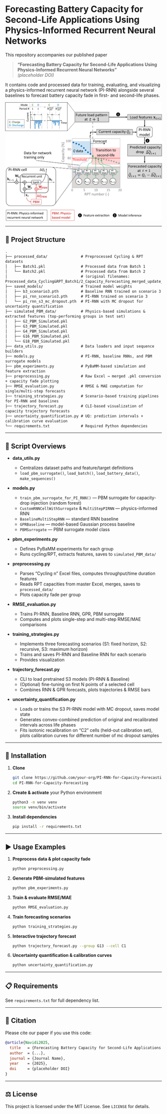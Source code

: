 # Forecasting Battery Capacity for Second-Life Applications Using Physics-Informed Recurrent Neural Networks

This repository accompanies our published paper  
> **“Forecasting Battery Capacity for Second-Life Applications Using Physics-Informed Recurrent Neural Networks”**  
> *(placeholder DOI)*  

It contains code and processed data for training, evaluating, and visualizing a physics-informed recurrent neural network (PI-RNN) alongside several baselines to forecast battery capacity fade in first- and second-life phases.

![Graphical Abstract](figures/graphical_abstract.png)

---

## 🚀 Project Structure

```
.
├── processed_data/               # Preprocessed Cycling & RPT datasets
│   ├── Batch1.pkl                # Processed data from Batch 1
│   └── Batch2.pkl                # Processed data from Batch 2
│                                 # (original filenames: Processed_data_Cycling&RPT_Batch1/2_Capacity_Forecasting_merged_update_Jan2025.pkl)
├── saved_models/                 # Trained model weights
│   ├── b3_scenario3.pth          # Baseline RNN trained on scenario 3
│   ├── pi_rnn_scenario3.pth      # PI-RNN trained on scenario 3
│   └── pi_rnn_s3_mc_dropout.pth  # PI-RNN with MC dropout for uncertainty quantification
├── simulated_PBM_data/           # Physics-based simulations & extracted features (top-performing groups in test set)
│   ├── G2_PBM_Simulated.pkl
│   ├── G3_PBM_Simulated.pkl
│   ├── G4_PBM_Simulated.pkl
│   ├── G16_PBM_Simulated.pkl
│   └── G18_PBM_Simulated.pkl
├── data_utils.py                 # Data loaders and input sequence builders
├── models.py                     # PI-RNN, baseline RNNs, and PBM surrogate models
├── pbm_experiments.py            # PyBaMM-based simulation and feature extraction
├── preprocessing.py              # Raw Excel → merged .pkl conversion + capacity fade plotting
├── RMSE_evaluation.py            # RMSE & MAE computation for single/multi-step forecasts
├── training_strategies.py        # Scenario-based training pipelines for PI-RNN and baselines
├── trajectory_forecast.py        # CLI-based visualization of capacity trajectory forecasts
├── uncertainty_quantification.py # UQ: prediction intervals + calibration curve evaluation
└── requirements.txt              # Required Python dependencies

```

---

## 📄 Script Overviews

- **data_utils.py**  
  - Centralizes dataset paths and feature/target definitions  
  - `load_pbm_surrogate()`, `load_batch()`, `load_battery_data()`, `make_sequences()`

- **models.py**  
  - `train_pbm_surrogate_for_PI_RNN()` — PBM surrogate for capacity-drop injection (random forest)  
  - `CustomRNNCellWithSurrogate` & `MultiStepPIRNN` — physics-informed RNN  
  - `BaselineMultiStepRNN` — standard RNN baseline  
  - `GPRBaseline` — model-based Gaussian process baseline  
  - `PBMSurrogate` — PBM surrogate model class  

- **pbm_experiments.py**  
  - Defines PyBaMM experiments for each group  
  - Runs cycling/RPT, extracts features, saves to `simulated_PBM_data/`

- **preprocessing.py**  
  - Parses “Cycling n” Excel files, computes throughput/time duration features  
  - Reads RPT capacities from master Excel, merges, saves to `processed_data/`  
  - Plots capacity fade per group 

- **RMSE_evaluation.py**  
  - Trains PI-RNN, Baseline RNN, GPR, PBM surrogate   
  - Computes and plots single-step and multi-step RMSE/MAE comparisons

- **training_strategies.py**  
  - Implements three forecasting scenarios (S1: fixed horizon, S2: recursive, S3: maximum horizon)  
  - Trains and saves PI-RNN and Baseline RNN for each scenario  
  - Provides visualization 

- **trajectory_forecast.py**  
  - CLI to load pretrained S3 models (PI-RNN & Baseline)  
  - (Optional) fine-tuning on first N points of a selected cell  
  - Combines RNN & GPR forecasts, plots trajectories & RMSE bars

- **uncertainty_quantification.py**  
  - Loads or trains the S3 PI-RNN model with MC dropout, saves model state  
  - Generates convex-combined prediction of original and recalibrated intervals across life phases  
  - Fits isotonic recalibration on “C2” cells (held-out calibration set), plots calibration curves for different number of mc dropout samples

---

## 🔧 Installation

1. **Clone**  
   ```bash
   git clone https://github.com/your-org/PI-RNN-for-Capacity-Forecasting.git
   cd PI-RNN-for-Capacity-Forecasting
   ```

2. **Create & activate** your Python environment  
   ```bash
   python3 -m venv venv
   source venv/bin/activate
   ```

3. **Install dependencies**  
   ```bash
   pip install -r requirements.txt
   ```

---

## ▶️ Usage Examples

1. **Preprocess data & plot capacity fade**  
   ```bash
   python preprocessing.py
   ```

2. **Generate PBM-simulated features**  
   ```bash
   python pbm_experiments.py
   ```

3. **Train & evaluate RMSE/MAE**  
   ```bash
   python RMSE_evaluation.py
   ```

4. **Train forecasting scenarios**  
   ```bash
   python training_strategies.py
   ```

5. **Interactive trajectory forecast**  
   ```bash
   python trajectory_forecast.py --group G13 --cell C1
   ```

6. **Uncertainty quantification & calibration curves**  
   ```bash
   python uncertainty_quantification.py
   ```

---

## 📋 Requirements

See `requirements.txt` for full dependency list.

---

## 📖 Citation

Please cite our paper if you use this code:

```bibtex
@article{Navidi2025,
  title   = {Forecasting Battery Capacity for Second-Life Applications Using Physics-Informed Recurrent Neural Networks},
  author  = {...},
  journal = {Journal Name},
  year    = {2025},
  doi     = {placeholder DOI}
}
```

---

## ⚖️ License

This project is licensed under the MIT License. See `LICENSE` for details.
